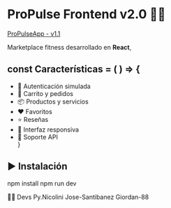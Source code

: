 # ProPulse Frontend v2.0 🏋️‍♂️

[ProPulseApp - v1.1](https://propulseapi.netlify.app)

Marketplace fitness
desarrollado en **React**,

## const Características = ( ) => {

- 🔑 Autenticación simulada
- 🛒 Carrito y pedidos
- 📦 Productos y servicios
- ❤️ Favoritos
- ⭐ Reseñas
- 🎨 Interfaz responsiva
- 🔧 Soporte API  
  }

## ▶️ Instalación

npm install
npm run dev

👨‍💻 Devs
Py.Nicolini
Jose-Santibanez
Giordan-88
